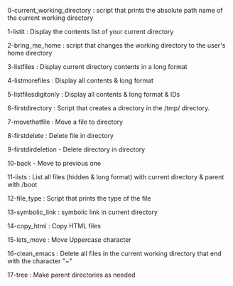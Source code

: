 0-current_working_directory : script that prints the absolute path name of the current working directory

1-listit : Display the contents list of your current directory

2-bring_me_home : script that changes the working directory to the user's home directory

3-listfiles : Display current directory contents in a long format

4-listmorefiles : Display all contents & long format

5-listfilesdigitonly : Display all contents & long format & IDs

6-firstdirectory : Script that creates a directory in the /tmp/ directory.

7-movethatfile : Move a file to directory

8-firstdelete : Delete file in directory

9-firstdirdeletion - Delete directory in directory

10-back - Move to previous one

11-lists : List all files (hidden & long format) with current directory & parent with /boot

12-file_type : Script that prints the type of the file

13-symbolic_link : symbolic link in current directory

14-copy_html : Copy HTML files

15-lets_move : Move Uppercase character

16-clean_emacs : Delete all files in the current working directory that end with the character "~"

17-tree : Make parent directories as needed
